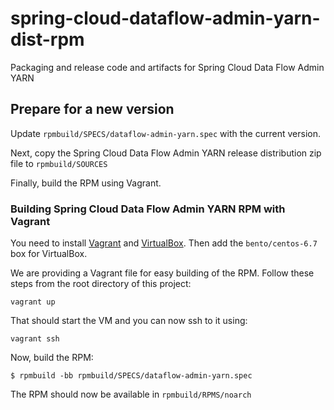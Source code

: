 # spring-cloud-dataflow-admin-yarn-dist-rpm

Packaging and release code and artifacts for Spring Cloud Data Flow Admin YARN

## Prepare for a new version

Update `rpmbuild/SPECS/dataflow-admin-yarn.spec` with the current version.

Next, copy the Spring Cloud Data Flow Admin YARN release distribution zip file to `rpmbuild/SOURCES`

Finally, build the RPM using Vagrant.


### Building Spring Cloud Data Flow Admin YARN RPM with Vagrant

You need to install [Vagrant](http://docs.vagrantup.com/v2/installation/) and [VirtualBox](https://www.virtualbox.org/wiki/Downloads). Then add the `bento/centos-6.7` box for VirtualBox.

We are providing a Vagrant file for easy building of the RPM. Follow these steps from the root directory of this project:

    vagrant up

That should start the VM and you can now ssh to it using:

    vagrant ssh

Now, build the RPM:

    $ rpmbuild -bb rpmbuild/SPECS/dataflow-admin-yarn.spec

The RPM should now be available in `rpmbuild/RPMS/noarch`
